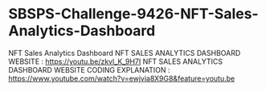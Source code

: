 # SBSPS-Challenge-9426-NFT-Sales-Analytics-Dashboard
NFT Sales Analytics Dashboard
NFT SALES ANALYTICS DASHBOARD WEBSITE : https://youtu.be/zkvl_K_9H7I
NFT SALES ANALYTICS DASHBOARD WEBSITE CODING EXPLANATION : https://www.youtube.com/watch?v=ewjvia8X9G8&feature=youtu.be
